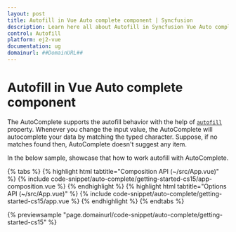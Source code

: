 ```yaml
---
layout: post
title: Autofill in Vue Auto complete component | Syncfusion
description: Learn here all about Autofill in Syncfusion Vue Auto complete component of Syncfusion Essential JS 2 and more.
control: Autofill 
platform: ej2-vue
documentation: ug
domainurl: ##DomainURL##
---
```


# Autofill in Vue Auto complete component

The AutoComplete supports the autofill behavior with the help of [`autofill`](https://ej2.syncfusion.com/vue/documentation/api/auto-complete/#autofill) property. Whenever you change the input value, the AutoComplete will autocomplete your data by matching the typed character. Suppose, if no matches found then, AutoComplete doesn't suggest any item.

In the below sample, showcase that how to work autofill with AutoComplete.

{% tabs %}
{% highlight html tabtitle="Composition API (~/src/App.vue)" %}
{% include code-snippet/auto-complete/getting-started-cs15/app-composition.vue %}
{% endhighlight %}
{% highlight html tabtitle="Options API (~/src/App.vue)" %}
{% include code-snippet/auto-complete/getting-started-cs15/app.vue %}
{% endhighlight %}
{% endtabs %}
        
{% previewsample "page.domainurl/code-snippet/auto-complete/getting-started-cs15" %}